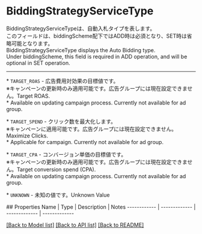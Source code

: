 # BiddingStrategyServiceType

<div lang=\"ja\">BiddingStrategyServiceTypeは、自動入札タイプを表します。<br> このフィールドは、biddingScheme配下ではADD時は必須となり、SET時は省略可能となります。</div> <div lang=\"en\">BiddingStrategyServiceType displays the Auto Bidding type.<br> Under biddingScheme, this field is required in ADD operation, and will be optional in SET operation.</div> <hr> <p>* <code>TARGET_ROAS</code> - <span lang=\"ja\"\">広告費用対効果の目標値です。<br>※キャンペーンの更新時のみ適用可能です。広告グループには現在設定できません。</span><span lang=\"en\">Target ROAS.<br>* Available on updating campaign process. Currently not available for ad group.</span></p> <p>* <code>TARGET_SPEND</code> - <span lang=\"ja\"\">クリック数を最大化します。<br>※キャンペーンに適用可能です。広告グループには現在設定できません。</span><span lang=\"en\">Maximize Clicks.<br>* Applicable for campaign. Currently not available for ad group.</span></p> <p>* <code>TARGET_CPA</code> - <span lang=\"ja\">コンバージョン単価の目標値です。<br>※キャンペーンの更新時のみ適用可能です。広告グループには現在設定できません。</span><span lang=\"en\">Target conversion spend (CPA).<br>* Available on updating campaign process. Currently not available for ad group.</span></p> <p>* <code>UNKNOWN</code> - <span lang=\"ja\"\">未知の値です。</span><span lang=\"en\">Unknown Value</span></p> 
## Properties
Name | Type | Description | Notes
------------ | ------------- | ------------- | -------------

[[Back to Model list]](../README.md#documentation-for-models) [[Back to API list]](../README.md#documentation-for-api-endpoints) [[Back to README]](../README.md)


